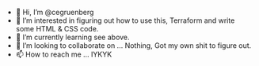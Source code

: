 - 👋 Hi, I’m @cegruenberg
- 👀 I’m interested in figuring out how to use this, Terraform and write some HTML & CSS code.
- 🌱 I’m currently learning see above.
- 💞️ I’m looking to collaborate on ... Nothing, Got my own shit to figure out.
- 📫 How to reach me ... IYKYK

<!---
cegruenberg/cegruenberg is a ✨ special ✨ repository because its `README.md` (this file) appears on your GitHub profile.
You can click the Preview link to take a look at your changes.
--->

